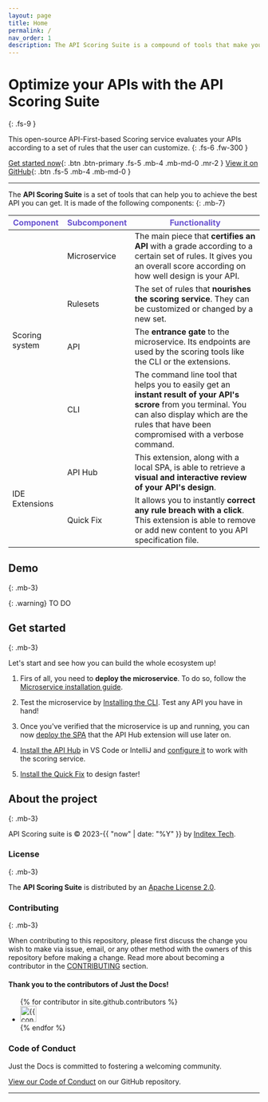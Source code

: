 ```yaml
---
layout: page
title: Home
permalink: /
nav_order: 1
description: The API Scoring Suite is a compound of tools that make your journey of designing an API much more easy.
---
```


# Optimize your APIs with the **API Scoring Suite**
{: .fs-9 }

This open-source API-First-based Scoring service evaluates your APIs according to a set of rules that the user can customize.
{: .fs-6 .fw-300 }

[Get started now](#get-started){: .btn .btn-primary .fs-5 .mb-4 .mb-md-0 .mr-2 }
[View it on GitHub](/github-repositories){: .btn .fs-5 .mb-4 .mb-md-0 }

---

The **API Scoring Suite** is a set of tools that can help you to achieve the best API you can get. It is made of the following components:
{: .mb-7}

<table>
  <thead>
    <tr>
      <th style="color:#6852D0;">Component</th>
      <th style="color:#6852D0;">Subcomponent</th>
      <th style="color:#6852D0;">Functionality</th>
    </tr>
  </thead>
  <tbody>
    <tr>
      <td rowspan= "4">Scoring system</td>
      <td>Microservice</td>
      <td>The main piece that <strong>certifies an API</strong> with a grade according to a certain set of rules. It gives you an overall score according on how well design is your API.</td>
    </tr>
    <tr>
      <td>Rulesets</td>
      <td>The set of rules that <strong>nourishes the scoring service</strong>. They can be customized or changed by a new set.</td>
    </tr>
    <tr>
      <td>API</td>
      <td>The <strong>entrance gate</strong> to the microservice. Its endpoints are used by the scoring tools like the CLI or the extensions.</td>
    </tr>
    <tr>
      <td>CLI</td>
      <td>The command line tool that helps you to easily get an <strong>instant result of your API's scrore</strong> from you terminal. You can also display which are the rules that have been compromised with a verbose command.</td>
    </tr>
    <tr>
      <td rowspan= "2">IDE Extensions</td>
      <td>API Hub</td>
      <td>This extension, along with a local SPA, is able to retrieve a <strong>visual and interactive review of your API's design</strong>.</td>
    </tr>
    <tr>
      <td>Quick Fix</td>
      <td>It allows you to instantly <strong>correct any rule breach with a click</strong>. This extension is able to remove or add new content to you API specification file.</td>
    </tr>
  </tbody>

</table>

## Demo
{: .mb-3}

{: .warning}
TO DO

## Get started 
{: .mb-3}

Let's start and see how you can build the whole ecosystem up!

1. Firs of all, you need to **deploy the microservice**. To do so, follow the [Microservice installation guide](/scoring-system/microservice/#installation).

2. Test the microservice by [Installing the CLI](/scoring-system/cli/#installation-and-usage). Test any API you have in hand!

3. Once you've verified that the microservice is up and running, you can now [deploy the SPA](/ide-extensions/overview/#spa-deployment) that the API Hub extension will use later on.

4. [Install the API Hub](/ide-extensions/overview/#installation) in VS Code or IntelliJ and [configure it](/ide-extensions/api-hub/#settings) to work with the scoring service.

5. [Install the Quick Fix](/ide-extensions/overview/#installation) to design faster!

## About the project
{: .mb-3}

API Scoring suite is &copy; 2023-{{ "now" | date: "%Y" }} by [Inditex Tech](https://github.com/InditexTech).

### License
{: .mb-3}

The **API Scoring Suite** is distributed by an [Apache License 2.0](https://github.com/InditexTech/api-scoring-engine/blob/main/LICENSE).

### Contributing
{: .mb-3}

When contributing to this repository, please first discuss the change you wish to make via issue,
email, or any other method with the owners of this repository before making a change. Read more about becoming a contributor in the [CONTRIBUTING](/contributing/) section.

#### Thank you to the contributors of Just the Docs!

<ul class="list-style-none">
{% for contributor in site.github.contributors %}
  <li class="d-inline-block mr-1">
     <a href="{{ contributor.html_url }}"><img src="{{ contributor.avatar_url }}" width="32" height="32" alt="{{ contributor.login }}"></a>
  </li>
{% endfor %}
</ul>

### Code of Conduct

Just the Docs is committed to fostering a welcoming community.

[View our Code of Conduct](https://github.com/just-the-docs/just-the-docs/tree/main/CODE_OF_CONDUCT.md) on our GitHub repository.

----

[^1]: The [source file for this page] uses all three markup languages.

[^2]: [It can take up to 10 minutes for changes to your site to publish after you push the changes to GitHub](https://docs.github.com/en/pages/setting-up-a-github-pages-site-with-jekyll/creating-a-github-pages-site-with-jekyll#creating-your-site).

[Jekyll]: https://jekyllrb.com
[Markdown]: https://daringfireball.net/projects/markdown/
[Liquid]: https://github.com/Shopify/liquid/wiki
[Front matter]: https://jekyllrb.com/docs/front-matter/
[source file for this page]: https://github.com/just-the-docs/just-the-docs/blob/main/index.md
[Just the Docs Template]: https://just-the-docs.github.io/just-the-docs-template/
[Just the Docs]: https://just-the-docs.github.io/just-the-docs/
[Just the Docs README]: https://github.com/just-the-docs/just-the-docs/blob/main/README.md
[GitHub Pages]: https://pages.github.com/
[Template README]: https://github.com/just-the-docs/just-the-docs-template/blob/main/README.md
[GitHub Pages / Actions workflow]: https://github.blog/changelog/2022-07-27-github-pages-custom-github-actions-workflows-beta/
[use the template]: https://github.com/just-the-docs/just-the-docs-template/generate